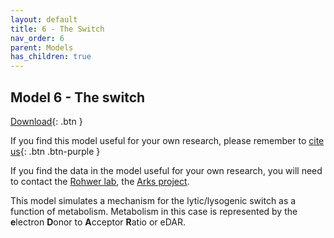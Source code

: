 ```yaml
---
layout: default
title: 6 - The Switch
nav_order: 6
parent: Models
has_children: true
---
```


## Model 6 - The switch

[Download](https://github.com/SergioCoboLopez/Workshop_ESA/blob/main/GoldSim_Models/Model6_eDAR_switch_model.gsm){: .btn }

If you find this model useful for your own research, please remember to [cite us](https://github.com/SergioCoboLopez/Workshop_ESA/blob/main/CITATION.cff){: .btn .btn-purple }

If you find the data in the model useful for your own research, you will need to contact the [Rohwer lab](https://coralandphage.org/), the [Arks project](https://coralarks.org/).

This model simulates a mechanism for the lytic/lysogenic switch as a function of metabolism. Metabolism in this case is represented by the **e**lectron **D**onor to **A**cceptor **R**atio or eDAR. 

